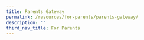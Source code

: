 ```yaml
---
title: Parents Gateway
permalink: /resources/for-parents/parents-gateway/
description: ""
third_nav_title: For Parents
---
```

